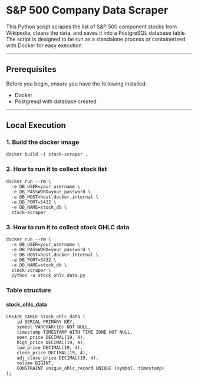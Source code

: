 # S&P 500 Company Data Scraper

This Python script scrapes the list of S&P 500 component stocks from Wikipedia, cleans the data, and saves it into a PostgreSQL database table. The script is designed to be run as a standalone process or containerized with Docker for easy execution.

---

## Prerequisites

Before you begin, ensure you have the following installed:
- Docker
- Postgresql with database created

---

## Local Execution

### 1. Build the docker image
```
docker build -t stock-scraper .
```

### 2. How to run it to collect stock list
```
docker run --rm \
  -e DB_USER=your_username \
  -e DB_PASSWORD=your_password \
  -e DB_HOST=host.docker.internal \
  -e DB_PORT=5432 \
  -e DB_NAME=stock_db \
  stock-scraper
```

### 3. How to run it to collect stock OHLC data
```
docker run --rm \
  -e DB_USER=your_username \
  -e DB_PASSWORD=your_password \
  -e DB_HOST=host.docker.internal \
  -e DB_PORT=5432 \
  -e DB_NAME=stock_db \
  stock-scraper \
  python -u stock_ohlc_data.py
```

### Table structure


#### stock_ohlc_data
```
CREATE TABLE stock_ohlc_data (
    id SERIAL PRIMARY KEY,
    symbol VARCHAR(10) NOT NULL,
    timestamp TIMESTAMP WITH TIME ZONE NOT NULL,
    open_price DECIMAL(19, 4),
    high_price DECIMAL(19, 4),
    low_price DECIMAL(19, 4),
    close_price DECIMAL(19, 4),
    adj_close_price DECIMAL(19, 4),
    volume BIGINT,
    CONSTRAINT unique_ohlc_record UNIQUE (symbol, timestamp)
);
```